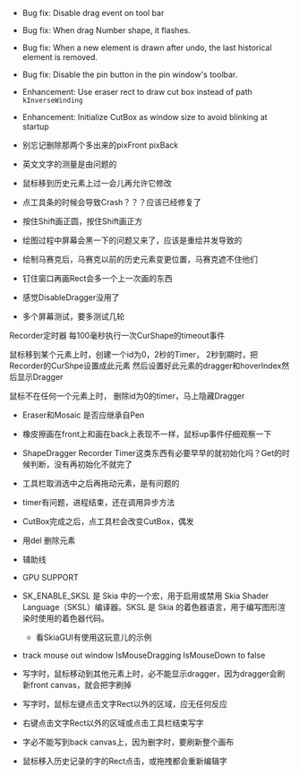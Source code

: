 - Bug fix: Disable drag event on tool bar
- Bug fix: When drag Number shape, it flashes.
- Bug fix: When a new element is drawn after undo, the last historical element is removed.
- Bug fix: Disable the pin button in the pin window's toolbar.
- Enhancement: Use eraser rect to draw cut box instead of path `kInverseWinding`
- Enhancement: Initialize CutBox as window size to avoid blinking at startup


- 别忘记删除那两个多出来的pixFront pixBack
- 英文文字的测量是由问题的
- 鼠标移到历史元素上过一会儿再允许它修改
- 点工具条的时候会导致Crash？？？应该已经修复了
- 按住Shift画正圆，按住Shift画正方
- 绘图过程中屏幕会黑一下的问题又来了，应该是重绘并发导致的
- 绘制马赛克后，马赛克以前的历史元素变更位置，马赛克遮不住他们
- 钉住窗口再画Rect会多一个上一次画的东西
- 感觉DisableDragger没用了
- 多个屏幕测试，要多测试几轮

Recorder定时器
每100毫秒执行一次CurShape的timeout事件

鼠标移到某个元素上时，创建一个id为0，2秒的Timer，
2秒到期时，把Recorder的CurShpe设置成此元素
然后设置好此元素的dragger和hoverIndex然后显示Dragger

鼠标不在任何一个元素上时，
删除id为0的timer，马上隐藏Dragger





- Eraser和Mosaic 是否应继承自Pen




- 橡皮擦画在front上和画在back上表现不一样，鼠标up事件仔细观察一下
- ShapeDragger Recorder Timer这类东西有必要早早的就初始化吗？Get的时候判断，没有再初始化不就完了
- 工具栏取消选中之后再拖动元素，是有问题的
- timer有问题，进程结束，还在调用异步方法
- CutBox完成之后，点工具栏会改变CutBox，偶发



 - 用del 删除元素
 - 辅助线
- GPU SUPPORT


- SK_ENABLE_SKSL 是 Skia 中的一个宏，用于启用或禁用 Skia Shader Language（SKSL）编译器。SKSL 是 Skia 的着色器语言，用于编写图形渲染时使用的着色器代码。
  - 看SkiaGUI有使用这玩意儿的示例
 - track mouse out window IsMouseDragging IsMouseDown to false


- 写字时，鼠标移动到其他元素上时，必不能显示dragger，因为dragger会刷新front canvas，就会把字刷掉
- 写字时，鼠标左键点击文字Rect以外的区域，应无任何反应
- 右键点击文字Rect以外的区域或点击工具栏结束写字
- 字必不能写到back canvas上，因为删字时，要刷新整个画布
- 鼠标移入历史记录的字的Rect点击，或拖拽都会重新编辑字